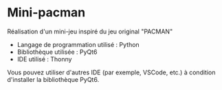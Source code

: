 # Mini-pacman
Réalisation d'un mini-jeu inspiré du jeu original "PACMAN"

- Langage de programmation utilisé : Python
- Bibliothèque utilisée : PyQt6
- IDE utilisé : Thonny

Vous pouvez utiliser d'autres IDE (par exemple, VSCode, etc.) à condition d'installer la bibliothèque PyQt6.
